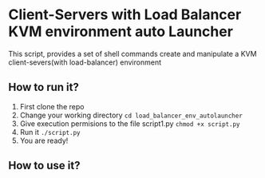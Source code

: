 # Client-Servers with Load Balancer  KVM environment auto Launcher
This script, provides a set of shell commands create and manipulate a KVM client-severs(with load-balancer) environment

## How to run it?
1. First clone the repo
2. Change your working directory `cd load_balancer_env_autolauncher`
2. Give execution permisions to the file script1.py `chmod +x script.py`
3. Run it `./script.py`
4. You are ready!

## How to use it?
